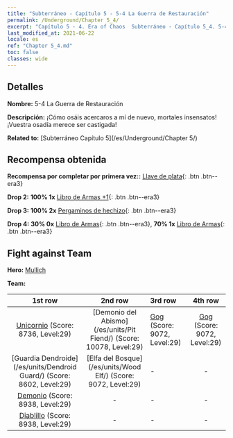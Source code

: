 ```yaml
---
title: "Subterráneo - Capítulo 5 - 5-4 La Guerra de Restauración"
permalink: /Underground/Chapter 5_4/
excerpt: "Capítulo 5 - 4. Era of Chaos  Subterráneo - Capítulo 5_4. 5-4 La Guerra de Restauración"
last_modified_at: 2021-06-22
locale: es
ref: "Chapter 5_4.md"
toc: false
classes: wide
---
```


## Detalles

 **Nombre:** 5-4 La Guerra de Restauración

 **Descripción:** ¡Cómo osáis acercaros a mí de nuevo, mortales insensatos! ¡Vuestra osadía merece ser castigada!

 **Related to:** [Subterráneo Capítulo 5](/es/Underground/Chapter 5/)

## Recompensa obtenida

 **Recompensa por completar por primera vez::** [Llave de plata](/ItemsES/con_693/){: .btn .btn--era3}

 **Drop 2:** **100% 1x** [Libro de Armas +1](/ItemsES/mat_25/){: .btn .btn--era3}

 **Drop 3:** **100% 2x** [Pergaminos de hechizo](/ItemsES/con_694/){: .btn .btn--era3}

 **Drop 4:** **30% 0x** [Libro de Armas](/ItemsES/mat_18/){: .btn .btn--era3}, **70% 1x** [Libro de Armas](/ItemsES/mat_18/){: .btn .btn--era3}


## Fight against Team
 **Hero:** [Mullich](/es/heroes/Mullich/)

 **Team:**


  | 1st row | 2nd row | 3rd row | 4th row |
  |:----:|:----:|:----|:----:|
  | [Unicornio](/es/units/Unicorn/) (Score: 8736, Level:29)  | [Demonio del Abismo](/es/units/Pit Fiend/) (Score: 10078, Level:29)  | [Gog](/es/units/Gog/) (Score: 9072, Level:29)  | [Gog](/es/units/Gog/) (Score: 9072, Level:29)  |
  | [Guardia Dendroide](/es/units/Dendroid Guard/) (Score: 8602, Level:29)  | [Elfa del Bosque](/es/units/Wood Elf/) (Score: 9072, Level:29)  | - | - |
  | [Demonio](/es/units/Demon/) (Score: 8938, Level:29)  | - | - | - |
  | [Diablillo](/es/units/Imp/) (Score: 8938, Level:29)  | - | - | - |



